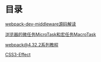 # 目录

[webpack-dev-middleware源码解读](https://github.com/Jameswain/blog/tree/master/webpack-dev-middleware%E6%BA%90%E7%A0%81%E8%A7%A3%E8%AF%BB)

[浏览器的微任务MicroTask和宏任务MacroTask](https://github.com/Jameswain/blog/tree/master/%E6%B5%8F%E8%A7%88%E5%99%A8%E7%9A%84%E5%BE%AE%E4%BB%BB%E5%8A%A1MicroTask%E5%92%8C%E5%AE%8F%E4%BB%BB%E5%8A%A1MacroTask)

[webpack@4.32.2系列教程](https://github.com/Jameswain/blog/tree/master/webpack%404.32.2%E7%B3%BB%E5%88%97%E6%95%99%E7%A8%8B)

[CSS3-Effect](https://github.com/Jameswain/blog/tree/master/CSS3-Effect)
